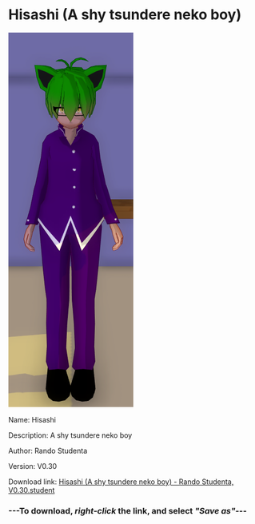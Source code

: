 # Hisashi (A shy tsundere neko boy)

<img src = "https://raw.githubusercontent.com/Arbiter1223/Daigaku-Gurashi-Custom-Students/master/Students/Files/Hisashi%20(A%20shy%20tsundere%20neko%20boy).png">

Name: Hisashi

Description: A shy tsundere neko boy

Author: Rando Studenta

Version: V0.30

Download link: <a href="https://raw.githubusercontent.com/Arbiter1223/Daigaku-Gurashi-Custom-Students/master/Students/Files/Hisashi%20(A%20shy%20tsundere%20neko%20boy)%20-%20Rando%20Studenta%2C%20V0.30.student">Hisashi (A shy tsundere neko boy) - Rando Studenta, V0.30.student</a>

### ---**To download, _right-click_ the link, and select _"Save as"_**---
